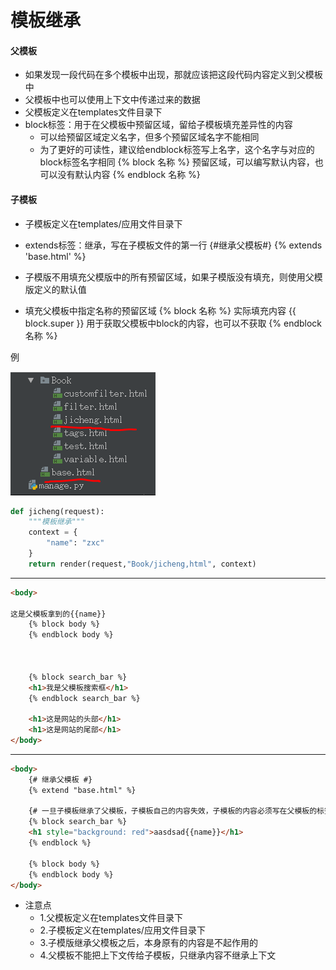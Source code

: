 # 模板继承

#### 父模板
- 如果发现一段代码在多个模板中出现，那就应该把这段代码内容定义到父模板中
- 父模板中也可以使用上下文中传递过来的数据
- 父模板定义在templates文件目录下
- block标签：用于在父模板中预留区域，留给子模板填充差异性的内容
	- 可以给预留区域定义名字，但多个预留区域名字不能相同
	- 为了更好的可读性，建议给endblock标签写上名字，这个名字与对应的block标签名字相同
{% block 名称 %}
预留区域，可以编写默认内容，也可以没有默认内容
{% endblock 名称 %}
#### 子模板
- 子模板定义在templates/应用文件目录下
- extends标签：继承，写在子模板文件的第一行
{#继承父模板#}
{% extends 'base.html' %}


- 子模版不用填充父模版中的所有预留区域，如果子模版没有填充，则使用父模版定义的默认值
- 填充父模板中指定名称的预留区域
{% block 名称 %}
实际填充内容
{{ block.super }} 用于获取父模板中block的内容，也可以不获取
{% endblock 名称 %}


例

![Alt text](./images/1519884800935.png)


``` python
def jicheng(request):
    """模板继承"""
    context = {
        "name": "zxc"
    }
    return render(request,"Book/jicheng,html", context)
```
-----------------------
``` html
<body>

这是父模板拿到的{{name}}
    {% block body %}
    {% endblock body %}



    {% block search_bar %}
    <h1>我是父模板搜索框</h1>
    {% endblock search_bar %}

    <h1>这是网站的头部</h1>
    <h1>这是网站的尾部</h1>
</body>
```
-------------------------
``` html
<body>
    {# 继承父模板 #}
    {% extend "base.html" %}

    {# 一旦子模板继承了父模板，子模板自己的内容失效，子模板的内容必须写在父模板的标签当中 #}
    {% block search_bar %}
    <h1 style="background: red">aasdsad{{name}}</h1>
    {% endblock %}

    {% block body %}
    {% endblock body %}
</body>
```


- 注意点
	- 1.父模板定义在templates文件目录下
	- 2.子模板定义在templates/应用文件目录下
	- 3.子模版继承父模板之后，本身原有的内容是不起作用的
	- 4.父模板不能把上下文传给子模板，只继承内容不继承上下文
